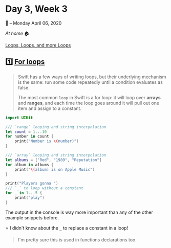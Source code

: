 # Day 3, Week 3

:calendar: – Monday April 06, 2020

*At home* :house:

[Loops, Loops, and more Loops](https://www.hackingwithswift.com/100/4)

## :one: [For loops](https://www.hackingwithswift.com/sixty/4/1/for-loops)

>Swift has a few ways of writing loops, but their underlying mechanism is the same: run some code repeatedly until a condition evaluates as false.
>
>The most common `loop` in Swift is a for loop: it will loop over **arrays** and **ranges**, and each time the loop goes around it will pull out one item and assign to a constant.

```swift
import UIKit

/// `range` looping and string interpolation
let count = 1...10
for number in count {
    print("Number is \(number)")
}

/// `array` looping and string interpolation
let albums = ["Red", "1989", "Reputation"]
for album in albums {
    print("\(album) is on Apple Music")
}

print("Players gonna ")
/// `_` to loop without a constant
for _ in 1...5 {
    print("play")
}

```

The output in the console is way more important than any of the other example snippets before.

:star: I didn't know about the `_` to replace a constant in a loop!
> I'm pretty sure this is used in functions declarations too.

